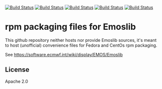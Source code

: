 [![Build Status](https://simc.arpae.it/moncic-ci/libemos-rpm/centos7.png)](https://simc.arpae.it/moncic-ci/libemos-rpm/)
[![Build Status](https://simc.arpae.it/moncic-ci/libemos-rpm/centos8.png)](https://simc.arpae.it/moncic-ci/libemos-rpm/)
[![Build Status](https://simc.arpae.it/moncic-ci/libemos-rpm/fedora34.png)](https://simc.arpae.it/moncic-ci/libemos-rpm/)
[![Build Status](https://simc.arpae.it/moncic-ci/libemos-rpm/fedora36.png)](https://simc.arpae.it/moncic-ci/libemos-rpm/)
[![Build Status](https://copr.fedorainfracloud.org/coprs/simc/stable/package/libemos/status_image/last_build.png)](https://copr.fedorainfracloud.org/coprs/simc/stable/package/libemos/)

# rpm packaging files for Emoslib

This github repository neither hosts nor provide Emoslib sources, it's meant to
host (unofficial) convenience files for Fedora and CentOs rpm packaging.

See https://software.ecmwf.int/wiki/display/EMOS/Emoslib

## License

Apache 2.0
